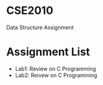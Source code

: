 # CSE2010
Data Structure Assignment

# Assignment List
- Lab1: Review on C Programming
- Lab2: Reivew on C Programming
